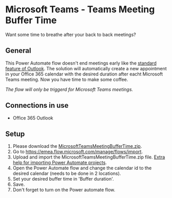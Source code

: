 # Microsoft Teams - Teams Meeting Buffer Time
Want some time to breathe after your back to back meetings?

## General
This Power Automate flow doesn't end meetings early like the [standard feature of Outlook](https://support.microsoft.com/en-us/office/schedule-a-meeting-with-other-people-5c9877bc-ab91-4a7c-99fb-b0b68d7ea94f). The solution will automatically create a new appointment in your Office 365 calendar with the desired duration after eacht Microsoft Teams meeting.
Now you have time to make some coffee.

_The flow will only be triggerd for Microsoft Teams meetings._

## Connections in use
* Office 365 Outlook

## Setup
1. Please download the [MicrosoftTeamsMeetingBufferTime.zip](https://github.com/MrAutomate33/MicrosoftTeamsMeetingBufferTime/raw/main/MicrosoftTeamsMeetingBufferTime.zip).
2. Go to https://emea.flow.microsoft.com/manage/flows/import.
3. Upload and import the MicrosoftTeamsMeetingBufferTime.zip file. [Extra help for importing Power Automate projects](/../../../GeneralFiles/blob/main/CreateConnectionsInImport.md).
4. Open the Power Automate flow and change the calendar id to the desired calendar (needs to be done in 2 locations).
5. Set your desired buffer time in 'Buffer duration'.
6. Save.
7. Don't forget to turn on the Power automate flow.
